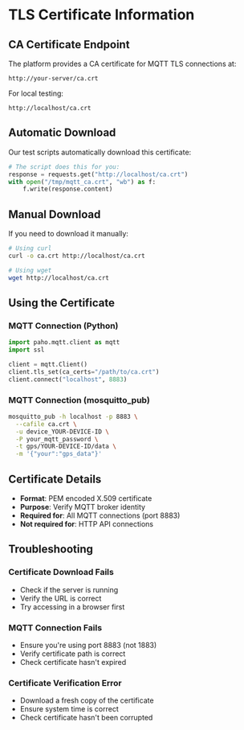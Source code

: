 # TLS Certificate Information

## CA Certificate Endpoint

The platform provides a CA certificate for MQTT TLS connections at:

```
http://your-server/ca.crt
```

For local testing:
```
http://localhost/ca.crt
```

## Automatic Download

Our test scripts automatically download this certificate:

```python
# The script does this for you:
response = requests.get("http://localhost/ca.crt")
with open("/tmp/mqtt_ca.crt", "wb") as f:
    f.write(response.content)
```

## Manual Download

If you need to download it manually:

```bash
# Using curl
curl -o ca.crt http://localhost/ca.crt

# Using wget
wget http://localhost/ca.crt
```

## Using the Certificate

### MQTT Connection (Python)
```python
import paho.mqtt.client as mqtt
import ssl

client = mqtt.Client()
client.tls_set(ca_certs="/path/to/ca.crt")
client.connect("localhost", 8883)
```

### MQTT Connection (mosquitto_pub)
```bash
mosquitto_pub -h localhost -p 8883 \
  --cafile ca.crt \
  -u device_YOUR-DEVICE-ID \
  -P your_mqtt_password \
  -t gps/YOUR-DEVICE-ID/data \
  -m '{"your":"gps_data"}'
```

## Certificate Details

- **Format**: PEM encoded X.509 certificate
- **Purpose**: Verify MQTT broker identity
- **Required for**: All MQTT connections (port 8883)
- **Not required for**: HTTP API connections

## Troubleshooting

### Certificate Download Fails
- Check if the server is running
- Verify the URL is correct
- Try accessing in a browser first

### MQTT Connection Fails
- Ensure you're using port 8883 (not 1883)
- Verify certificate path is correct
- Check certificate hasn't expired

### Certificate Verification Error
- Download a fresh copy of the certificate
- Ensure system time is correct
- Check certificate hasn't been corrupted